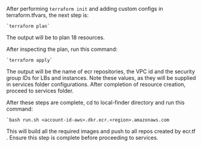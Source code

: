 After performing `terraform init` and adding custom configs in terraform.tfvars, the next step is:
		
	`terraform plan`

The output will be to plan 18 resources.

After inspecting the plan, run this command:

	`terraform apply`

The output will be the name of ecr repositories, the VPC id and the security group IDs for LBs and instances. Note these values, as they will be supplied in services folder configurations. After completion of resource creation, proceed to services folder.

After these steps are complete, cd to local-finder directory and run this command:

	`bash run.sh <account-id-aws>.dkr.ecr.<region>.amazonaws.com

This will build all the required images and push to all repos created by ecr.tf . Ensure this step is complete before proceeding to services.
